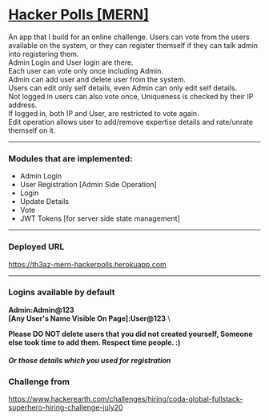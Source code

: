 # [Hacker Polls [MERN]](https://th3az-mern-hackerpolls.herokuapp.com)
An app that I build for an online challenge.
Users can vote from the users available on the system, or they can register themself if they can talk admin into registering them. \
Admin Login and User login are there. \
Each user can vote only once including Admin. \
Admin can add user and delete user from the system. \
Users can edit only self details, even Admin can only edit self details. \
Not logged in users can also vote once, Uniqueness is checked by their IP address. \
If logged in, both IP and User, are restricted to vote again. \
Edit operation allows user to add/remove expertise details and rate/unrate themself on it.

---

### Modules that are implemented:
 - Admin Login
 - User Registration [Admin Side Operation]
 - Login
 - Update Details
 - Vote
 - JWT Tokens [for server side state management]

---

### Deployed URL
https://th3az-mern-hackerpolls.herokuapp.com

---

### Logins available by default
**Admin:Admin@123** \
**[Any User's Name Visible On Page]:User@123** \

**Please DO NOT delete users that you did not created yourself, Someone else took time to add them. Respect time people. :)**

##### Or those details which you used for registration


### Challenge from
https://www.hackerearth.com/challenges/hiring/coda-global-fullstack-superhero-hiring-challenge-july20
